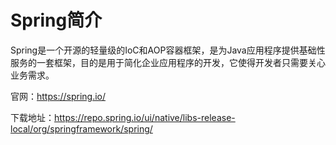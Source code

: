 # Spring简介

Spring是一个开源的轻量级的IoC和AOP容器框架，是为Java应用程序提供基础性服务的一套框架，目的是用于简化企业应用程序的开发，它使得开发者只需要关心业务需求。

官网：https://spring.io/

下载地址：https://repo.spring.io/ui/native/libs-release-local/org/springframework/spring/
